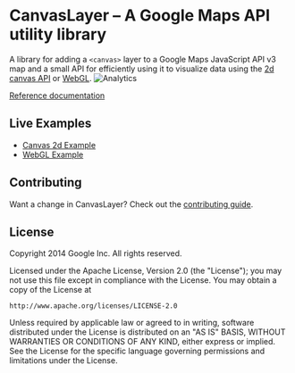 CanvasLayer – A Google Maps API utility library
===========
A library for adding a `<canvas>` layer to a Google Maps JavaScript API v3 map and a small API for efficiently using it to visualize data using the [2d canvas API](https://developer.mozilla.org/en-US/docs/Web/HTML/Canvas) or [WebGL](http://get.webgl.org/).
![Analytics](https://ga-beacon.appspot.com/UA-12846745-20/canvaslayer/readme?pixel)

[Reference documentation](https://brendankenny.github.io/CanvasLayer/docs/reference.html)

## Live Examples

* [Canvas 2d Example](https://brendankenny.github.io/CanvasLayer/examples/hello2d.html)
* [WebGL Example](https://brendankenny.github.io/CanvasLayer/examples/hello_webgl.html)

## Contributing

Want a change in CanvasLayer? Check out the [contributing guide](CONTRIBUTING.md).

## License

Copyright 2014 Google Inc. All rights reserved.

Licensed under the Apache License, Version 2.0 (the "License");
you may not use this file except in compliance with the License.
You may obtain a copy of the License at

    http://www.apache.org/licenses/LICENSE-2.0

Unless required by applicable law or agreed to in writing, software
distributed under the License is distributed on an "AS IS" BASIS,
WITHOUT WARRANTIES OR CONDITIONS OF ANY KIND, either express or implied.
See the License for the specific language governing permissions and
limitations under the License.
